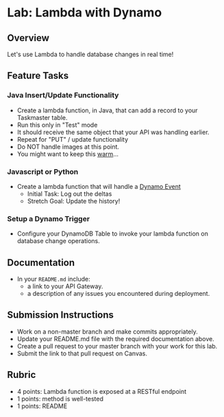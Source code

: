 # Lab: Lambda with Dynamo

## Overview

Let's use Lambda to handle database changes in real time!

## Feature Tasks

### Java Insert/Update Functionality
- Create a lambda function, in Java, that can add a record to your Taskmaster table.
- Run this only in "Test" mode
- It should receive the same object that your API was handling earlier.
- Repeat for "PUT" / update functionality
- Do NOT handle images at this point.
- You might want to keep this [warm](https://read.acloud.guru/how-to-keep-your-lambda-functions-warm-9d7e1aa6e2f0)...

### Javascript or Python
- Create a lambda function that will handle a [Dynamo Event](https://docs.aws.amazon.com/lambda/latest/dg/with-ddb.html)
  - Initial Task: Log out the deltas
  - Stretch Goal: Update the history!

### Setup a Dynamo Trigger
- Configure your DynamoDB Table to invoke your lambda function on database change operations.


## Documentation
* In your `README.md` include:
    * a link to your API Gateway.
    * a description of any issues you encountered during deployment.

## Submission Instructions

* Work on a non-master branch and make commits appropriately.
* Update your README.md file with the required documentation above.
* Create a pull request to your master branch with your work for this lab.
* Submit the link to that pull request on Canvas.

## Rubric
- 4 points: Lambda function is exposed at a RESTful endpoint
- 1 points: method is well-tested
- 1 points: README

